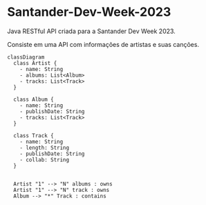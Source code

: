 # Santander-Dev-Week-2023

Java RESTful API criada para a Santander Dev Week 2023.

Consiste em uma API com informações de artistas e suas canções. 

```mermaid
classDiagram
  class Artist {
    - name: String
    - albums: List<Album>
    - tracks: List<Track>
  }

  class Album {
    - name: String
    - publishDate: String
    - tracks: List<Track>
  }

  class Track {
    - name: String
    - length: String
    - publishDate: String
    - collab: String
  }


  Artist "1" --> "N" albums : owns
  Artist "1" --> "N" track : owns
  Album --> "*" Track : contains
```
